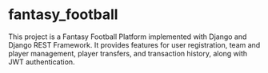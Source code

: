 # fantasy_football
This project is a Fantasy Football Platform implemented with Django and Django REST Framework. It provides features for user registration, team and player management, player transfers, and transaction history, along with JWT authentication.
